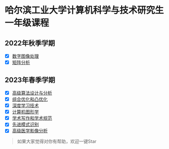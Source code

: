# 哈尔滨工业大学计算机科学与技术研究生一年级课程

## 2022年秋季学期

* [x] [数字图像处理](./digital_mage_processing)
* [x] [矩阵分析](./matrix_theory)

## 2023年春季学期

* [x] [高级算法设计与分析](./algorithm)
* [x] [组合优化和凸优化](./convex_optimizer)
* [x] [深度学习技术](./deep_learning)
* [x] [计算机图形学](./computer_graph)
* [x] [学术写作和学术规范](./academic_writing_and_academic_norms)
* [x] [先进模式识别](./advanced_pattern_recognition)
* [x] [高级医学影像分析](./advanced_medical_imaging_analysis)

> 如果大家觉得对你有帮助，欢迎一键Star
